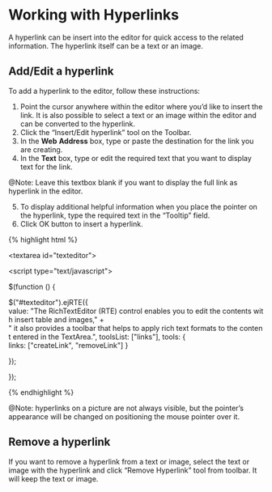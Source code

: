 # Working with Hyperlinks

A hyperlink can be insert into the editor for quick access to the related information. The hyperlink itself can be a text or an image.

## Add/Edit a hyperlink

To add a hyperlink to the editor, follow these instructions:

1. Point the cursor anywhere within the editor where you’d like to insert the link. It is also possible to select a text or an image within the editor and can be converted to the hyperlink.
2. Click the “Insert/Edit hyperlink” tool on the Toolbar.
3. In the **Web** **Address** box, type or paste the destination for the link you are creating.
4. In the **Text** box, type or edit the required text that you want to display text for the link. 

@Note: Leave this textbox blank if you want to display the full link as hyperlink in the editor.

5. To display additional helpful information when you place the pointer on the hyperlink, type the required text in the “Tooltip” field.
6. Click OK button to insert a hyperlink.

{% highlight html %}

<textarea id="texteditor"></textarea>

<script type="text/javascript">

$(function () {

$("#texteditor").ejRTE({
value: "The RichTextEditor (RTE) control enables you to edit the contents with insert table and images," +
" it also provides a toolbar that helps to apply rich text formats to the content entered in the TextArea.",
toolsList: ["links"],
tools: {
links: ["createLink", "removeLink"]
}

});

});

</script>





{% endhighlight %}

@Note: hyperlinks on a picture are not always visible, but the pointer’s appearance will be changed on positioning the mouse pointer over it.

## Remove a hyperlink

If you want to remove a hyperlink from a text or image, select the text or image with the hyperlink and click “Remove Hyperlink” tool from toolbar. It will keep the text or image.

